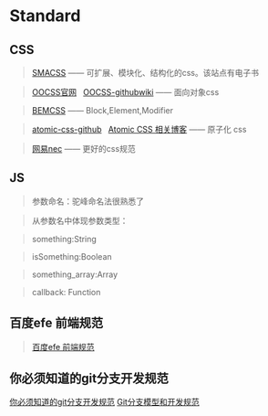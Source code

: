 # Standard

## CSS

> [SMACSS](https://smacss.com/)     ——    可扩展、模块化、结构化的css。该站点有电子书

> [OOCSS官网](http://oocss.org/)   &nbsp;     [OOCSS-githubwiki](https://github.com/stubbornella/oocss/wiki)   ——   面向对象css   

> [BEMCSS](http://getbem.com/introduction/)   ——   Block,Element,Modifier 

> [atomic-css-github](https://github.com/nemophrost/atomic-css) &nbsp; [Atomic CSS 相关博客](http://bradfrost.com/blog/post/atomic-web-design/)   ——    原子化 css

> [网易nec](http://nec.netease.com/)  ——   更好的css规范  


## JS 

> 参数命名：驼峰命名法很熟悉了  

> 从参数名中体现参数类型：

> something:String 

> isSomething:Boolean 

> something_array:Array

> callback: Function


## 百度efe 前端规范
>  [百度efe 前端规范](https://github.com/ecomfe/spec)

## 你必须知道的git分支开发规范
[你必须知道的git分支开发规范](https://www.cnblogs.com/hezhiying/p/9292314.html)
[Git分支模型和开发规范](https://blog.csdn.net/leel0330/article/details/80415859)
